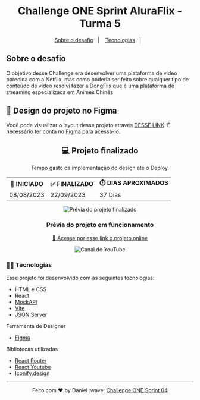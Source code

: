 <h1 align="center">Challenge ONE Sprint AluraFlix - Turma 5</h1>

<p align="center">
  <a href="#-sobre-o-desafio">Sobre o desafio</a>&nbsp;&nbsp;&nbsp;|&nbsp;&nbsp;&nbsp;
  <a href="#-tecnologias">Tecnologias</a>&nbsp;&nbsp;&nbsp;|&nbsp;&nbsp;&nbsp;
</p>

## Sobre o desafio
<p>
    O objetivo desse Challenge era desenvolver uma plataforma de video parecida com a Netflix, mas como poderia ser feito sobre qualquer tipo de conteúdo de video resolvi fazer a DongFlix que é uma plataforma de streaming especializada em Animes Chinês 
</p>

## 🔖 Design do projeto no Figma
<p>
    Você pode visualizar o layout desse projeto através <a href="https://www.figma.com/file/j3EvHKYZxXafXsvDGImYOP/DongFlix?type=design&node-id=1%3A106&mode=dev" target="_blank">DESSE LINK</a>. É necessário ter conta no <a href="https://figma.com" target="_blank">Figma</a> para acessá-lo.
</p>

<h2 align="center">💻 Projeto finalizado</h2>

<div align="center">
  <table>
    <legend>Tempo gasto da implementação do design até o Deploy.</legend>
    <tr>
      <th>🚩 INICIADO</th>
      <th>✅ FINALIZADO</th>
      <th>⏱️ DIAS APROXIMADOS</th>
    </tr>
    <tr>
      <td>08/08/2023</td>
      <td>22/09/2023</td>
      <td>37 Dias</td>
    </tr>
  </table>
</div>

<p align="center" >
    <img src="./.github/preview.gif" alt="Prévia do projeto finalizado">
</p>


<h3 align="center">Prévia do projeto em funcionamento</h3>
<p align="center">
    <a href="https://dongflix-sage.vercel.app/" target="_blank">🚀 Acesse por esse link o projeto online</a>
</p>

<p align="center">
  <img alt="Canal do YouTube" src="https://img.shields.io/youtube/channel/subscribers/UCHf8h4M94Wnw5o4deGWZKnw?label=Daniel%20Moura&logo=YouTube&logoColor=red&style=social">
</p>


### 👨‍💻 Tecnologias

Esse projeto foi desenvolvido com as seguintes tecnologias:

- HTML e CSS
- React
- <a href="https://mockapi.io/" alt="_blank">MockAPI</a>
- <a href="https://vitejs.dev/" alt="_blank">Vite</a>
- <a href="https://www.npmjs.com/package/json-server" alt="_blank">JSON Server</a>

Ferramenta de Designer
- <a href="https://www.figma.com/file/j3EvHKYZxXafXsvDGImYOP/DongFlix?type=design&node-id=1%3A106&mode=dev" target="_blank">Figma</a>

Bibliotecas utilizadas
- <a href="https://reactrouter.com/en/main" alt="_blank">React Router</a>
- <a href="https://www.npmjs.com/package/react-youtube" alt="_blank">React Youtube</a>
- <a href="https://iconify.design/" alt="_blank">Iconify.design</a>

---

<p align="center">
    Feito com ♥ by Daniel :wave: <a href="https://www.youtube.com/channel/UCHf8h4M94Wnw5o4deGWZKnw" target="_blank">Challenge ONE Sprint 04</a>
</p>